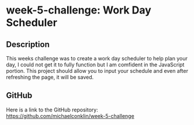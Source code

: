 # week-5-challenge: Work Day Scheduler

## Description
This weeks challenge was to create a work day scheduler to help plan your day, I could not get it to fully function but I am comfident in the JavaScript portion. This project should allow you to input your schedule and even after refreshing the page, it will be saved.

## GitHub
Here is a link to the GitHub repository: https://github.com/michaelconklin/week-5-challenge